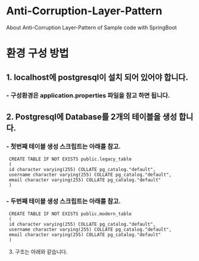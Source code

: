 # Anti-Corruption-Layer-Pattern
About Anti-Corruption Layer-Pattern of Sample code with SpringBoot

# 환경 구성 방법
## 1. localhost에 postgresql이 설치 되어 있어야 합니다.
   ### - 구성환경은 application.properties 파일을 참고 하면 됩니다.
## 2. Postgresql에 Database를 2개의 테이블을 생성 합니다.
   ### - 첫번째 테이블 생성 스크립트는 아래를 참고.
     CREATE TABLE IF NOT EXISTS public.legacy_table  
     (  
     id character varying(255) COLLATE pg_catalog."default",  
     username character varying(255) COLLATE pg_catalog."default",  
     email character varying(255) COLLATE pg_catalog."default"  
     )  
   ### - 두번째 테이블 생성 스크립트는 아래를 참고.
     CREATE TABLE IF NOT EXISTS public.modern_table  
     (  
     id character varying(255) COLLATE pg_catalog."default",  
     username character varying(255) COLLATE pg_catalog."default",  
     email character varying(255) COLLATE pg_catalog."default"  
     )  
3. 구조는 아래와 같습니다.
